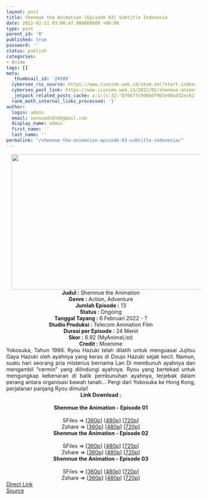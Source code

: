 ```yaml
---
layout: post
title: Shenmue the Animation (Episode 03) Subtitle Indonesia
date: 2022-02-21 03:08:47.000000000 +00:00
type: post
parent_id: '0'
published: true
password: ''
status: publish
categories:
- Anime
tags: []
meta:
  _thumbnail_id: '24589'
  cyberseo_rss_source: https://www.ciunime.web.id/atom.xml?start-index=1
  cyberseo_post_link: https://www.ciunime.web.id/2022/02/shenmue-animation-subtitle-indonesia.html
  _jetpack_related_posts_cache: a:1:{s:32:"8f6677c9d6b0f903e98ad32ec61f8deb";a:2:{s:7:"expires";i:1658620921;s:7:"payload";a:3:{i:0;a:1:{s:2:"id";i:27843;}i:1;a:1:{s:2:"id";i:27841;}i:2;a:1:{s:2:"id";i:25805;}}}}
  rank_math_internal_links_processed: '1'
author:
  login: admin
  email: senseads014@gmail.com
  display_name: admin
  first_name: ''
  last_name: ''
permalink: "/shenmue-the-animation-episode-03-subtitle-indonesia/"
---
```

<div class="separator" style="clear: both; text-align: center;"><a href="https://blogger.googleusercontent.com/img/a/AVvXsEhfVFIqA4CVahJ4kDvS9FbXRdZlUfH6W4sdAk97fwcjqv5pw4ZdJxaHu_TEB592OCMsLFpvkZ6T1Nmstbk_DWHk318avuzyS4C2SGRkDtEk3n2V6Pi6bf8O5y-hnnJKbv9ngVGCCEAqgwmX09Zd9ZL4CfIaqh2gAi7GFh_yi3CsPszk8z2bF92SF2cH=s1280" style="margin-left: 1em; margin-right: 1em;"><img border="0" data-original-height="720" data-original-width="1280" height="360" src="{{ site.baseurl }}/assets/2022/02/AVvXsEhfVFIqA4CVahJ4kDvS9FbXRdZlUfH6W4sdAk97fwcjqv5pw4ZdJxaHu_TEB592OCMsLFpvkZ6T1Nmstbk_DWHk318avuzyS4C2SGRkDtEk3n2V6Pi6bf8O5y-hnnJKbv9ngVGCCEAqgwmX09Zd9ZL4CfIaqh2gAi7GFh_yi3CsPszk8z2bF92SF2cH=w640-h360" width="640" /></a></div>
<div class="separator" style="clear: both; text-align: center;"></div>
<div style="text-align: center;"><b>Judul</b><b><b> </b>:</b> Shenmue the Animation</div>
<div style="text-align: center;"><b><b>Genre :</b></b> Action, Adventure</div>
<div style="text-align: center;"><b>Jumlah Episode :</b> 13<br /><b>Status :&nbsp;</b>Ongoing<br /><b>Tanggal Tayang :</b>&nbsp;6 Februari 2022 - ?<br /><b>Studio Produksi :</b>&nbsp;Telecom Animation Film<br /><b>Durasi per Episode :</b> 24 Menit</div>
<div style="text-align: center;"><b>Skor :</b> 6.92 (MyAnimeList)</div>
<div style="text-align: center;"><b>Credit :</b>&nbsp;Moenime</div>
<div style="text-align: center;"></div>
<div style="text-align: justify;">Yokosuka, Tahun 1986. Ryou Hazuki telah dilatih untuk menguasai Jujitsu Gaya Hazuki oleh ayahnya yang keras di Doujo Hazuki sejak kecil. Namun, suatu hari seorang pria misterius bernama Lan Di membunuh ayahnya dan mengambil “cermin” yang dilindungi ayahnya. Ryou yang bertekad untuk mengungkap kebenaran di balik pembunuhan ayahnya, terjebak dalam perang antara organisasi bawah tanah… Pergi dari Yokosuka ke Hong Kong, perjalanan panjang Ryou dimulai!</div>
<div style="text-align: justify;"></div>
<div style="text-align: justify;"></div>
<div style="text-align: center;">
<div style="text-align: center;">
<div style="text-align: left;">
<div style="text-align: center;"><b>Link Download :</b></div>
<div style="text-align: center;"><b><br /></b></div>
<div style="text-align: center;"><span style="text-align: left;"><b>Shenmue the Animation&nbsp;</b></span><b>- Episode 01</b></div>
<div style="text-align: center;"><b><br /></b></div>
<div style="text-align: center;">SFiles =&gt; [<a href="http://www.solidfiles.com/v/5depXjdMLVeNj" target="_blank" rel="noopener">360p</a>] [<a href="http://www.solidfiles.com/v/nk6gP4WpzWMxY" target="_blank" rel="noopener">480p</a>] [<a href="http://www.solidfiles.com/v/AWKZXRR45LQa4" target="_blank" rel="noopener">720p</a>]</div>
<div style="text-align: center;">Zshare =&gt; [<a href="https://www73.zippyshare.com/v/jYzboJi7/file.html" target="_blank" rel="noopener">360p</a>] [<a href="https://www73.zippyshare.com/v/gGbgF5np/file.html" target="_blank" rel="noopener">480p</a>] [<a href="https://www73.zippyshare.com/v/wQmRbztU/file.html" target="_blank" rel="noopener">720p</a>]</div>
<div style="text-align: center;"></div>
<div style="text-align: center;">
<div><span style="text-align: left;"><b>Shenmue the Animation&nbsp;</b></span><b>- Episode 02</b></div>
<div><b><br /></b></div>
<div>SFiles =&gt; [<a href="https://www.mp4upload.com/t9s7enjhfhn6" target="_blank" rel="noopener">360p</a>] [<a href="https://www.mp4upload.com/tmdvhj443x8u" target="_blank" rel="noopener">480p</a>] [<a href="https://www.mp4upload.com/sbtdv4tyvwza" target="_blank" rel="noopener">720p</a>]</div>
<div>Zshare =&gt; [<a href="https://www30.zippyshare.com/v/ET8nDZR1/file.html" target="_blank" rel="noopener">360p</a>] [<a href="https://www30.zippyshare.com/v/IyS107zh/file.html" target="_blank" rel="noopener">480p</a>] [<a href="https://www30.zippyshare.com/v/IoCq6bGe/file.html" target="_blank" rel="noopener">720p</a>]</div>
<div></div>
<div>
<div><span style="text-align: left;"><b>Shenmue the Animation&nbsp;</b></span><b>- Episode 03</b></div>
<div><b><br /></b></div>
<div>SFiles =&gt; [<a href="http://www.solidfiles.com/v/RxMRLNBykZzg5" target="_blank" rel="noopener">360p</a>] [<a href="http://www.solidfiles.com/v/wWmVn6NaR8Mv8" target="_blank" rel="noopener">480p</a>] [<a href="http://www.solidfiles.com/v/KnaGLkd8yMNN3" target="_blank" rel="noopener">720p</a>]</div>
<div>Zshare =&gt; [<a href="https://www90.zippyshare.com/v/Kua8mzrm/file.html" target="_blank" rel="noopener">360p</a>] [<a href="https://www90.zippyshare.com/v/woNu2JPL/file.html" target="_blank" rel="noopener">480p</a>] [<a href="https://www90.zippyshare.com/v/ZLstQPR0/file.html" target="_blank" rel="noopener">720p</a>]</div>
</div>
</div>
</div>
</div>
</div>
<link rel="stylesheet" href="https://cdnjs.cloudflare.com/ajax/libs/font-awesome/4.7.0/css/font-awesome.min.css" />
<div class="divbtn"> <a href="https://handymansurrender.com/fihup8buzv?key=94550f7ce39444073321dde3b8782f97" class="btn"><i class="fa fa-download"></i> Direct Link</a> <br /><a href="https://www.ciunime.web.id/2022/02/shenmue-animation-subtitle-indonesia.html">Source</a> </div>
